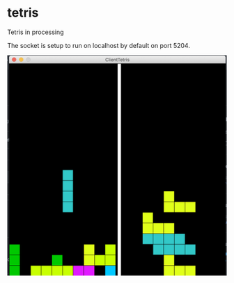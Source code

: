 # tetris
Tetris in processing

The socket is setup to run on localhost by default on port 5204.

![Image of Yaktocat](/screenshot.png)
